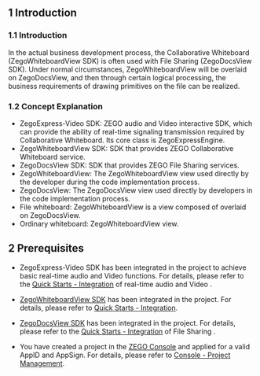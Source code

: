 ## 1 Introduction

### 1.1 Introduction
In the actual business development process, the Collaborative Whiteboard (ZegoWhiteboardView SDK) is often used with File Sharing (ZegoDocsView SDK). Under normal circumstances, ZegoWhiteboardView will be overlaid on ZegoDocsView, and then through certain logical processing, the business requirements of drawing primitives on the file can be realized.

### 1.2 Concept Explanation

- ZegoExpress-Video SDK: ZEGO audio and Video interactive SDK, which can provide the ability of real-time signaling transmission required by Collaborative Whiteboard. Its core class is ZegoExpressEngine.
- ZegoWhiteboardView SDK: SDK that provides ZEGO Collaborative Whiteboard service.
- ZegoDocsView SDK: SDK that provides ZEGO File Sharing services.
- ZegoWhiteboardView: The ZegoWhiteboardView view used directly by the developer during the code implementation process.
- ZegoDocsView: The ZegoDocsView view used directly by developers in the code implementation process.
- File whiteboard: ZegoWhiteboardView is a view composed of overlaid on ZegoDocsView.
- Ordinary whiteboard: ZegoWhiteboardView view.

## 2 Prerequisites

- ZegoExpress-Video SDK has been integrated in the project to achieve basic real-time audio and Video functions. For details, please refer to the [Quick Starts - Integration](!ExpressVideoSDK-Integration/SDK_Integration) of real-time audio and Video .

- [ZegoWhiteboardView SDK](!WhiteBoard-DownloadSDK/DownloadSDK) has been integrated in the project. For details, please refer to [Quick Starts - Integration](!WhiteBoard-QuickStart/Integration).

- [ZegoDocsView SDK](!DocsView-DownloadSDK/DownloadSDK) has been integrated in the project. For details, please refer to the [Quick Starts - Integration](!DocsView-QuickStart/Integration) of File Sharing .

- You have created a project in the [ZEGO Console](https://console.zegocloud.com) and applied for a valid AppID and AppSign. For details, please refer to [Console - Project Management](#1271).





